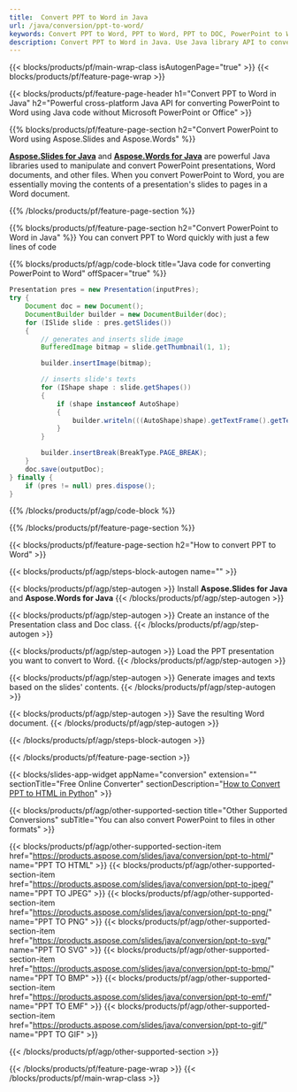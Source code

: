 ```yaml
---
title:  Convert PPT to Word in Java
url: /java/conversion/ppt-to-word/
keywords: Convert PPT to Word, PPT to Word, PPT to DOC, PowerPoint to Word, Java API, Java Library
description: Convert PPT to Word in Java. Use Java library API to convert PowerPoint to Word
---
```


{{< blocks/products/pf/main-wrap-class isAutogenPage="true" >}}
{{< blocks/products/pf/feature-page-wrap >}}

{{< blocks/products/pf/feature-page-header h1="Convert PPT to Word in Java" h2="Powerful cross-platform Java API for converting PowerPoint to Word using Java code without Microsoft PowerPoint or Office" >}}

{{% blocks/products/pf/feature-page-section h2="Convert PowerPoint to Word using Aspose.Slides and Aspose.Words" %}}

[**Aspose.Slides for Java**](https://products.aspose.com/slides/java/) and [**Aspose.Words for Java**](https://products.aspose.com/words/java/) are powerful Java libraries used to manipulate and convert PowerPoint presentations, Word documents, and other files. When you convert PowerPoint to Word, you are essentially moving the contents of a presentation's slides to pages in a Word document.

{{% /blocks/products/pf/feature-page-section %}}




{{% blocks/products/pf/feature-page-section  h2="Convert PowerPoint to Word in Java" %}}
You can convert PPT to Word quickly with just a few lines of code

{{% blocks/products/pf/agp/code-block title="Java code for converting PowerPoint to Word" offSpacer="true" %}}
```java
Presentation pres = new Presentation(inputPres);
try {
    Document doc = new Document();
    DocumentBuilder builder = new DocumentBuilder(doc);
    for (ISlide slide : pres.getSlides())
    {
        // generates and inserts slide image
        BufferedImage bitmap = slide.getThumbnail(1, 1);

        builder.insertImage(bitmap);

        // inserts slide's texts
        for (IShape shape : slide.getShapes())
        {
            if (shape instanceof AutoShape)
            {
                builder.writeln(((AutoShape)shape).getTextFrame().getText());
            }
        }

        builder.insertBreak(BreakType.PAGE_BREAK);
    }
    doc.save(outputDoc);
} finally {
    if (pres != null) pres.dispose();
}
```
{{% /blocks/products/pf/agp/code-block %}}

{{% /blocks/products/pf/feature-page-section %}}




{{< blocks/products/pf/feature-page-section  h2="How to convert PPT to Word" >}}


{{< blocks/products/pf/agp/steps-block-autogen name="" >}}


{{< blocks/products/pf/agp/step-autogen >}}
Install **Aspose.Slides for Java** and **Aspose.Words for Java** 
{{< /blocks/products/pf/agp/step-autogen >}}

{{< blocks/products/pf/agp/step-autogen >}}
Create an instance of the Presentation class and Doc class.
{{< /blocks/products/pf/agp/step-autogen >}}

{{< blocks/products/pf/agp/step-autogen >}}
Load the PPT presentation you want to convert to Word.
{{< /blocks/products/pf/agp/step-autogen >}}

{{< blocks/products/pf/agp/step-autogen >}}
Generate images and texts based on the slides' contents.
{{< /blocks/products/pf/agp/step-autogen >}}

{{< blocks/products/pf/agp/step-autogen >}}
Save the resulting Word document.
{{< /blocks/products/pf/agp/step-autogen >}}


{{< /blocks/products/pf/agp/steps-block-autogen >}}


{{< /blocks/products/pf/feature-page-section >}}




{{< blocks/slides-app-widget  appName="conversion" extension="" sectionTitle="Free Online Converter" sectionDescription="[How to Convert PPT to HTML in Python](https://products.aspose.com/slides/en/python-net/conversion/ppt-to-html/)" >}}

{{< blocks/products/pf/agp/other-supported-section title="Other Supported Conversions" subTitle="You can also convert PowerPoint to files in other formats" >}}


{{< blocks/products/pf/agp/other-supported-section-item href="https://products.aspose.com/slides/java/conversion/ppt-to-html/" name="PPT TO HTML" >}}
{{< blocks/products/pf/agp/other-supported-section-item href="https://products.aspose.com/slides/java/conversion/ppt-to-jpeg/" name="PPT TO JPEG" >}}
{{< blocks/products/pf/agp/other-supported-section-item href="https://products.aspose.com/slides/java/conversion/ppt-to-png/" name="PPT TO PNG" >}}
{{< blocks/products/pf/agp/other-supported-section-item href="https://products.aspose.com/slides/java/conversion/ppt-to-svg/" name="PPT TO SVG" >}}
{{< blocks/products/pf/agp/other-supported-section-item href="https://products.aspose.com/slides/java/conversion/ppt-to-bmp/" name="PPT TO BMP" >}}
{{< blocks/products/pf/agp/other-supported-section-item href="https://products.aspose.com/slides/java/conversion/ppt-to-emf/" name="PPT TO EMF" >}}
{{< blocks/products/pf/agp/other-supported-section-item href="https://products.aspose.com/slides/java/conversion/ppt-to-gif/" name="PPT TO GIF" >}}



{{< /blocks/products/pf/agp/other-supported-section >}}

{{< /blocks/products/pf/feature-page-wrap >}}
{{< /blocks/products/pf/main-wrap-class >}}